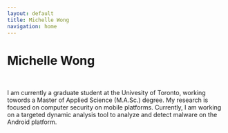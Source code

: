 ```yaml
---
layout: default
title: Michelle Wong
navigation: home
---
```


# Michelle Wong
<br/>

I am currently a graduate student at the Univesity of Toronto, working towords a Master of Applied Science (M.A.Sc.) degree.
My research is focused on computer security on mobile platforms.  Currently, I am working on a targeted dynamic analysis tool
to analyze and detect malware on the Android platform.


